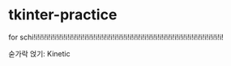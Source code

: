 # tkinter-practice
for schi!i!i!i!i!i!i!i!i!i!i!i!i!i!i!i!i!i!i!i!i!i!i!i!i!i!i!i!i!i!i!i!i!i!i!i!i!i!i!i!i!i!i!i!i!i!i!i!i!i!i!

숟가락 얹기: Kinetic
